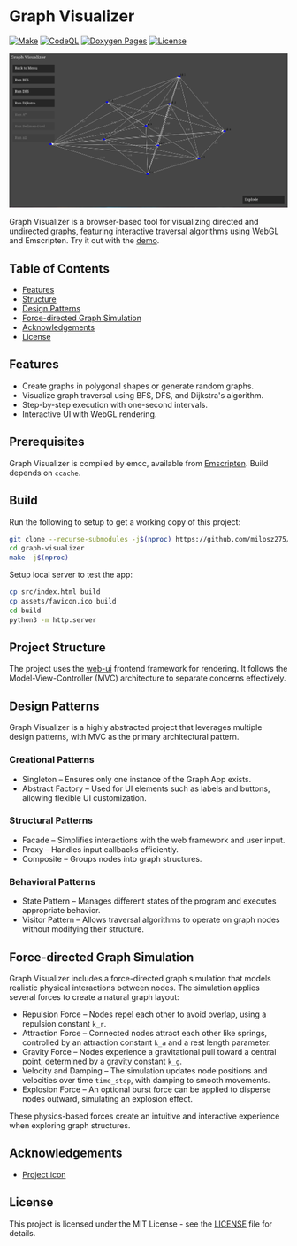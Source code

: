 # Graph Visualizer

[![Make](https://github.com/milosz275/graph-visualizer/actions/workflows/makefile.yml/badge.svg)](https://github.com/milosz275/graph-visualizer/actions/workflows/makefile.yml)
[![CodeQL](https://github.com/milosz275/graph-visualizer/actions/workflows/codeql.yml/badge.svg)](https://github.com/milosz275/graph-visualizer/actions/workflows/codeql.yml)
[![Doxygen Pages](https://github.com/milosz275/graph-visualizer/actions/workflows/doxygen-pages.yml/badge.svg)](https://github.com/milosz275/graph-visualizer/actions/workflows/doxygen-pages.yml)
[![License](https://img.shields.io/github/license/milosz275/graph-visualizer)](/LICENSE)

![Logo](assets/logo.png)

Graph Visualizer is a browser-based tool for visualizing directed and undirected graphs, featuring interactive traversal algorithms using WebGL and Emscripten. Try it out with the [demo](https://milosz275.github.io/graph-visualizer/demo).

## Table of Contents

- [Features](#features)
- [Structure](#structure)
- [Design Patterns](#design-patterns)
- [Force-directed Graph Simulation](#force-directed-graph-simulation)
- [Acknowledgements](#acknowledgements)
- [License](#license)

## Features

- Create graphs in polygonal shapes or generate random graphs.
- Visualize graph traversal using BFS, DFS, and Dijkstra's algorithm.
- Step-by-step execution with one-second intervals.
- Interactive UI with WebGL rendering.

## Prerequisites

Graph Visualizer is compiled by emcc, available from [Emscripten](https://emscripten.org/). Build depends on `ccache`.

## Build

Run the following to setup to get a working copy of this project:

```bash
git clone --recurse-submodules -j$(nproc) https://github.com/milosz275/graph-visualizer
cd graph-visualizer
make -j$(nproc)
```

Setup local server to test the app:

```bash
cp src/index.html build
cp assets/favicon.ico build
cd build
python3 -m http.server
```

## Project Structure

The project uses the [web-ui](https://github.com/milosz275/web-ui) frontend framework for rendering. It follows the Model-View-Controller (MVC) architecture to separate concerns effectively.

## Design Patterns

Graph Visualizer is a highly abstracted project that leverages multiple design patterns, with MVC as the primary architectural pattern.

### Creational Patterns

- Singleton – Ensures only one instance of the Graph App exists.
- Abstract Factory – Used for UI elements such as labels and buttons, allowing flexible UI customization.

### Structural Patterns

- Facade – Simplifies interactions with the web framework and user input.
- Proxy – Handles input callbacks efficiently.
- Composite – Groups nodes into graph structures.

### Behavioral Patterns

- State Pattern – Manages different states of the program and executes appropriate behavior.
- Visitor Pattern – Allows traversal algorithms to operate on graph nodes without modifying their structure.

## Force-directed Graph Simulation

Graph Visualizer includes a force-directed graph simulation that models realistic physical interactions between nodes. The simulation applies several forces to create a natural graph layout:

- Repulsion Force – Nodes repel each other to avoid overlap, using a repulsion constant `k_r`.
- Attraction Force – Connected nodes attract each other like springs, controlled by an attraction constant `k_a` and a rest length parameter.
- Gravity Force – Nodes experience a gravitational pull toward a central point, determined by a gravity constant `k_g`.
- Velocity and Damping – The simulation updates node positions and velocities over time `time_step`, with damping to smooth movements.
- Explosion Force – An optional burst force can be applied to disperse nodes outward, simulating an explosion effect.

These physics-based forces create an intuitive and interactive experience when exploring graph structures.

## Acknowledgements

- [Project icon](https://www.svgrepo.com/svg/451006/knowledge-graph)

## License

This project is licensed under the MIT License - see the [LICENSE](https://github.com/milosz275/graph-visualizer/blob/main/LICENSE) file for details.
